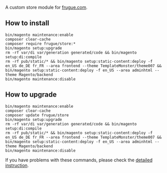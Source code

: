 A custom store module for [frugue.com](https://frugue.com).

## How to install
```
bin/magento maintenance:enable
composer clear-cache
composer require frugue/store:*
bin/magento setup:upgrade
rm -rf var/di var/generation generated/code && bin/magento setup:di:compile
rm -rf pub/static/* && bin/magento setup:static-content:deploy -f en_US de_DE fr_FR --area frontend --theme TemplateMonster/theme007 && bin/magento setup:static-content:deploy -f en_US --area adminhtml --theme Magento/backend
bin/magento maintenance:disable
```

## How to upgrade
```
bin/magento maintenance:enable
composer clear-cache
composer update frugue/store
bin/magento setup:upgrade
rm -rf var/di var/generation generated/code && bin/magento setup:di:compile
rm -rf pub/static/* && bin/magento setup:static-content:deploy -f en_US de_DE fr_FR --area frontend --theme TemplateMonster/theme007 && bin/magento setup:static-content:deploy -f en_US --area adminhtml --theme Magento/backend
bin/magento maintenance:disable
```

If you have problems with these commands, please check the [detailed instruction](https://mage2.pro/t/263).